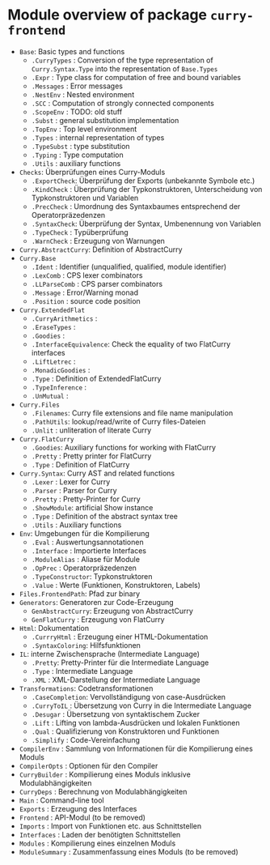Module overview of package `curry-frontend`
===========================================

  * `Base`: Basic types and functions
      * `.CurryTypes` : Conversion of the type representation of
                        `Curry.Syntax.Type` into the representation of
                        `Base.Types`
      * `.Expr`       : Type class for computation of free and bound variables
      * `.Messages`   : Error messages
      * `.NestEnv`    : Nested environment
      * `.SCC`        : Computation of strongly connected components
      * `.ScopeEnv`   : TODO: old stuff
      * `.Subst`      : general substitution implementation
      * `.TopEnv`     : Top level environment
      * `.Types`      : internal representation of types
      * `.TypeSubst`  : type substitution
      * `.Typing`     : Type computation
      * `.Utils`      : auxiliary functions
  * `Checks`: Überprüfungen eines Curry-Moduls
      * `.ExportCheck`: Überprüfung der Exports (unbekannte Symbole etc.)
      * `.KindCheck`  : Überprüfung der Typkonstruktoren, Unterscheidung von
                        Typkonstruktoren und Variablen
      * `.PrecCheck`  : Umordnung des Syntaxbaumes entsprechend der
                        Operatorpräzedenzen
      * `.SyntaxCheck`: Überprüfung der Syntax, Umbenennung von Variablen
      * `.TypeCheck`  : Typüberprüfung
      * `.WarnCheck`  : Erzeugung von Warnungen
  * `Curry.AbstractCurry`: Definition of AbstractCurry
  * `Curry.Base`
      * `.Ident`       : Identifier (unqualified, qualified, module identifier)
      * `.LexComb`     : CPS lexer combinators
      * `.LLParseComb` : CPS parser combinators
      * `.Message`     : Error/Warning monad
      * `.Position`    : source code position
  * `Curry.ExtendedFlat`
      * `.CurryArithmetics`    :
      * `.EraseTypes`          :
      * `.Goodies`             :
      * `.InterfaceEquivalence`: Check the equality of two FlatCurry interfaces
      * `.LiftLetrec`          :
      * `.MonadicGoodies`      :
      * `.Type`                : Definition of ExtendedFlatCurry
      * `.TypeInference`       :
      * `.UnMutual`            :
  * `Curry.Files`
      * `.Filenames`: Curry file extensions and file name manipulation
      * `.PathUtils`: lookup/read/write of Curry files-Dateien
      * `.Unlit`    : unliteration of literate Curry
  * `Curry.FlatCurry`
      * `.Goodies`: Auxiliary functions for working with FlatCurry
      * `.Pretty` : Pretty printer for FlatCurry
      * `.Type`   : Definition of FlatCurry
  * `Curry.Syntax`: Curry AST and related functions
      * `.Lexer`     : Lexer for Curry
      * `.Parser`    : Parser for Curry
      * `.Pretty`    : Pretty-Printer for Curry
      * `.ShowModule`: artificial Show instance
      * `.Type`      : Definition of the abstract syntax tree
      * `.Utils`     : Auxiliary functions
  * `Env`: Umgebungen für die Kompilierung
      * `.Eval`           : Auswertungsannotationen
      * `.Interface`      : Importierte Interfaces
      * `.ModuleAlias`    : Aliase für Module
      * `.OpPrec`         : Operatorpräzedenzen
      * `.TypeConstructor`: Typkonstruktoren
      * `.Value`          : Werte (Funktionen, Konstruktoren, Labels)
  * `Files.FrontendPath`: Pfad zur binary
  * `Generators`: Generatoren zur Code-Erzeugung
      * `GenAbstractCurry`: Erzeugung von AbstractCurry
      * `GenFlatCurry`    : Erzeugung von FlatCurry
  * `Html`: Dokumentation
      * `.CurrryHtml`    : Erzeugung einer HTML-Dokumentation
      * `.SyntaxColoring`: Hilfsfunktionen
  * `IL`: interne Zwischensprache (Intermediate Language)
      * `.Pretty`: Pretty-Printer für die Intermediate Language
      * `.Type`  : Intermediate Language
      * `.XML`   : XML-Darstellung der Intermediate Language
  * `Transformations`: Codetransformationen
      * `.CaseCompletion`: Vervollständigung von case-Ausdrücken
      * `.CurryToIL`     : Übersetzung von Curry in die Intermediate Language
      * `.Desugar`       : Übersetzung von syntaktischem Zucker
      * `.Lift`          : Lifting von lambda-Ausdrücken und lokalen Funktionen
      * `.Qual`          : Qualifizierung von Konstruktoren und Funktionen
      * `.Simplify`      : Code-Vereinfachung
  * `CompilerEnv`   : Sammlung von Informationen für die Kompilierung eines
                      Moduls
  * `CompilerOpts`  : Optionen für den Compiler
  * `CurryBuilder`  : Kompilierung eines Moduls inklusive Modulabhängigkeiten
  * `CurryDeps`     : Berechnung von Modulabhängigkeiten
  * `Main`          : Command-line tool
  * `Exports`       : Erzeugung des Interfaces
  * `Frontend`      : API-Modul (to be removed)
  * `Imports`       : Import von Funktionen etc. aus Schnittstellen
  * `Interfaces`    : Laden der benötigten Schnittstellen
  * `Modules`       : Kompilierung eines einzelnen Moduls
  * `ModuleSummary` : Zusammenfassung eines Moduls (to be removed)
